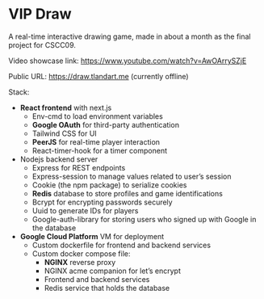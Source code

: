 # VIP Draw

A real-time interactive drawing game, made in about a month as the final project for CSCC09.

Video showcase link: https://www.youtube.com/watch?v=AwOArrySZjE

Public URL: https://draw.tlandart.me (currently offline)

Stack:
- **React frontend** with next.js
  - Env-cmd to load environment variables
  - **Google OAuth** for third-party authentication
  - Tailwind CSS for UI
  - **PeerJS** for real-time player interaction
  - React-timer-hook for a timer component
- Nodejs backend server
  - Express for REST endpoints
  - Express-session to manage values related to user’s session
  - Cookie (the npm package) to serialize cookies
  - **Redis** database to store profiles and game identifications
  - Bcrypt for encrypting passwords securely 
  - Uuid to generate IDs for players
  - Google-auth-library for storing users who signed up with Google in the database
- **Google Cloud Platform** VM for deployment
  - Custom dockerfile for frontend and backend services
  - Custom docker compose file:
    - **NGINX** reverse proxy
    - NGINX acme companion for let’s encrypt
    - Frontend and backend services
    - Redis service that holds the database
